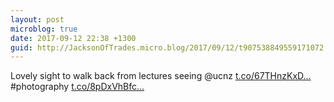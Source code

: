 ```yaml
---
layout: post
microblog: true
date: 2017-09-12 22:38 +1300
guid: http://JacksonOfTrades.micro.blog/2017/09/12/t907538849559171072.html
---
```

Lovely sight to walk back from lectures seeing @ucnz [t.co/67THnzKxD...](https://t.co/67THnzKxDd) #photography [t.co/8pDxVhBfc...](https://t.co/8pDxVhBfcu)
